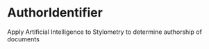 # AuthorIdentifier
Apply Artificial Intelligence to Stylometry to determine authorship of documents
